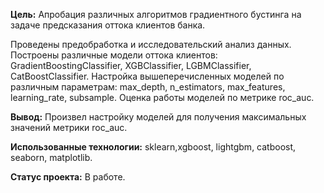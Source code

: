 **Цель:** Апробация различных алгоритмов градиентного бустинга на задаче предсказания оттока клиентов банка.

Проведены предобработка и исследовательский анализ данных. 
Построены различные модели оттока клиентов: GradientBoostingClassifier, XGBClassifier, LGBMClassifier, CatBoostClassifier. 
Настройка вышеперечисленных моделей по различным параметрам: max_depth, n_estimators, max_features, learning_rate, subsample.
Оценка работы моделей по метрике roc_auc. 

**Вывод:** Произвел настройку моделей для получения максимальных значений метрики  roc_auc.

**Использованные технологии:** sklearn,xgboost, lightgbm, catboost, seaborn, matplotlib.

**Статус проекта:** В работе. 

